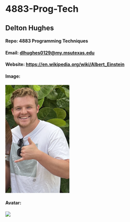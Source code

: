 # 4883-Prog-Tech

## Delton Hughes

#### Repo: 4883 Programming Techniques

#### Email: dlhughes0129@my.msutexas.edu

#### Website: https://en.wikipedia.org/wiki/Albert_Einstein

#### Image:

<img src="/profile_images/Linkedinprofile.png" width="200">

#### Avatar:

<img src="/profile images/gaming.png" width="200">